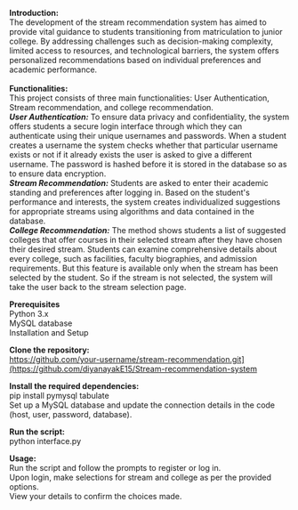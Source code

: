 <b>Introduction: </b><br>
The development of the stream recommendation system has aimed to provide vital guidance to students transitioning from matriculation to junior college. By addressing challenges such as decision-making complexity, limited access to resources, and technological barriers, the system offers personalized recommendations based on individual preferences and academic performance.
<br><br>
<b>Functionalities:</b><br>
This project consists of three main  functionalities: User Authentication, Stream recommendation, and college recommendation.
<br>
<i><b>User Authentication:</i></b> To ensure data privacy and confidentiality, the system offers students a secure login interface through which they can authenticate using their unique usernames and passwords. When a student creates a username the system checks whether that particular username exists or not if it already exists the user is asked to give a different username. The password is hashed before it is stored in the database so as to ensure data encryption.
<br>
<i><b>Stream Recommendation:</i></b> Students are asked to enter their academic standing and preferences after logging in. Based on the student's performance and interests, the system creates individualized suggestions for appropriate streams using algorithms and data contained in the database.
<br>
<i><b>College Recommendation:</i></b> The method shows students a list of suggested colleges that offer courses in their selected stream after they have chosen their desired stream. Students can examine comprehensive details about every college, such as facilities, faculty biographies, and admission requirements. But this feature is available only when the stream has been selected by the student. So if the stream is not selected, the system will take the user back to the stream selection page.

<b>Prerequisites</b><br>
Python 3.x<br>
MySQL database<br>
Installation and Setup<br>

<b>Clone the repository:</b><br>
https://github.com/your-username/stream-recommendation.git](https://github.com/diyanayakE15/Stream-recommendation-system<br>

<b>Install the required dependencies:</b><br>
pip install pymysql tabulate<br>
Set up a MySQL database and update the connection details in the code (host, user, password, database).<br>

<b>Run the script:</b><br>
python interface.py<br>

<b>Usage:</b><br>
Run the script and follow the prompts to register or log in.<br>
Upon login, make selections for stream and college as per the provided options.<br>
View your details to confirm the choices made.
